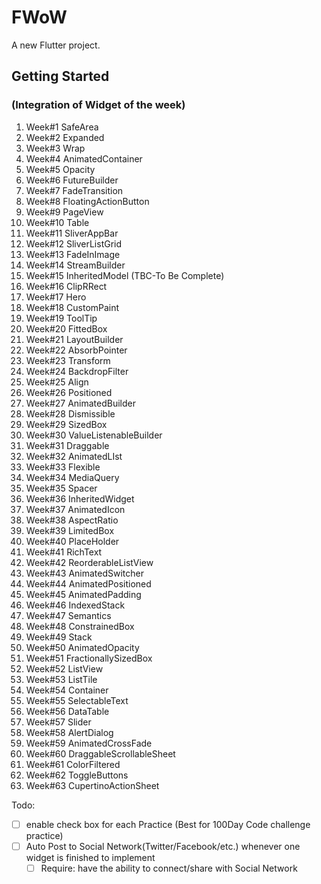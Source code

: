# FWoW

A new Flutter project.

## Getting Started

###  (Integration of Widget of the week)

1. Week#1 SafeArea 
2. Week#2 Expanded
3. Week#3 Wrap
4. Week#4 AnimatedContainer
5. Week#5 Opacity
6. Week#6 FutureBuilder
7. Week#7 FadeTransition
8. Week#8 FloatingActionButton
9. Week#9 PageView 
10. Week#10 Table
11. Week#11 SliverAppBar 
12. Week#12 SliverListGrid
13. Week#13 FadeInImage
14. Week#14 StreamBuilder
15. Week#15 InheritedModel (TBC-To Be Complete)
16. Week#16 ClipRRect 
17. Week#17 Hero
18. Week#18 CustomPaint
19. Week#19 ToolTip
20. Week#20 FittedBox 
21. Week#21 LayoutBuilder
22. Week#22 AbsorbPointer
23. Week#23 Transform
24. Week#24 BackdropFilter
25. Week#25 Align
26. Week#26 Positioned
27. Week#27 AnimatedBuilder 
28. Week#28 Dismissible 
29. Week#29 SizedBox
30. Week#30 ValueListenableBuilder 
31. Week#31 Draggable
32. Week#32 AnimatedLIst
33. Week#33 Flexible
34. Week#34 MediaQuery
35. Week#35 Spacer
36. Week#36 InheritedWidget
37. Week#37 AnimatedIcon
38. Week#38 AspectRatio 
39. Week#39 LimitedBox
40. Week#40 PlaceHolder
41. Week#41 RichText
42. Week#42 ReorderableListView
43. Week#43 AnimatedSwitcher
44. Week#44 AnimatedPositioned
45. Week#45 AnimatedPadding 
46. Week#46 IndexedStack
47. Week#47 Semantics
48. Week#48 ConstrainedBox 
49. Week#49 Stack
50. Week#50 AnimatedOpacity
51. Week#51 FractionallySizedBox
52. Week#52 ListView
53. Week#53 ListTile
54. Week#54 Container
55. Week#55 SelectableText
56. Week#56 DataTable
57. Week#57 Slider 
58. Week#58 AlertDialog 
59. Week#59 AnimatedCrossFade
60. Week#60 DraggableScrollableSheet
61. Week#61 ColorFiltered
62. Week#62 ToggleButtons
63. Week#63 CupertinoActionSheet

Todo:

- [ ] enable check box for each Practice (Best for 100Day Code challenge practice)
- [ ] Auto Post to Social Network(Twitter/Facebook/etc.) whenever one widget is finished to implement 
  - [ ] Require: have the ability to connect/share with Social Network
